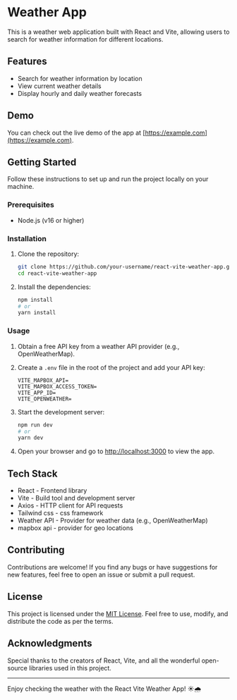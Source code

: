 # Weather App

This is a weather web application built with React and Vite, allowing users to search for weather information for different locations.

## Features

-   Search for weather information by location
-   View current weather details
-   Display hourly and daily weather forecasts

## Demo

You can check out the live demo of the app at [https://example.com](https://example.com).

## Getting Started

Follow these instructions to set up and run the project locally on your machine.

### Prerequisites

-   Node.js (v16 or higher)

### Installation

1. Clone the repository:

    ```bash
    git clone https://github.com/your-username/react-vite-weather-app.git
    cd react-vite-weather-app
    ```

2. Install the dependencies:

    ```bash
    npm install
    # or
    yarn install
    ```

### Usage

1. Obtain a free API key from a weather API provider (e.g., OpenWeatherMap).

2. Create a `.env` file in the root of the project and add your API key:

    ```
    VITE_MAPBOX_API=
    VITE_MAPBOX_ACCESS_TOKEN=
    VITE_APP_ID=
    VITE_OPENWEATHER=
    ```

3. Start the development server:

    ```bash
    npm run dev
    # or
    yarn dev
    ```

4. Open your browser and go to [http://localhost:3000](http://localhost:3000) to view the app.

## Tech Stack

-   React - Frontend library
-   Vite - Build tool and development server
-   Axios - HTTP client for API requests
-   Tailwind css - css framework
-   Weather API - Provider for weather data (e.g., OpenWeatherMap)
-   mapbox api - provider for geo locations

## Contributing

Contributions are welcome! If you find any bugs or have suggestions for new features, feel free to open an issue or submit a pull request.

## License

This project is licensed under the [MIT License](LICENSE). Feel free to use, modify, and distribute the code as per the terms.

## Acknowledgments

Special thanks to the creators of React, Vite, and all the wonderful open-source libraries used in this project.

---

Enjoy checking the weather with the React Vite Weather App! ☀️🌧️
